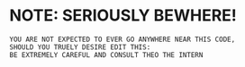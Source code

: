 # NOTE: SERIOUSLY BEWHERE!

    YOU ARE NOT EXPECTED TO EVER GO ANYWHERE NEAR THIS CODE, 
    SHOULD YOU TRUELY DESIRE EDIT THIS: 
    BE EXTREMELY CAREFUL AND CONSULT THEO THE INTERN
